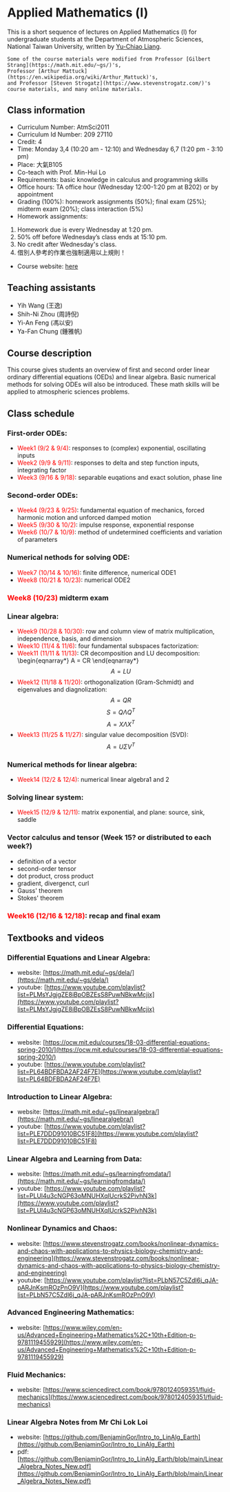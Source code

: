 # Applied Mathematics (Ⅰ)

This is a short sequence of lectures on Applied Mathematics (Ⅰ) for undergraduate students at the Department of Atmospheric Sciences, National Taiwan University, written by [Yu-Chiao Liang](https://littleyuchiao.wixsite.com/yuchiaol).

```{note}
Some of the course materials were modified from Professor [Gilbert Strang](https://math.mit.edu/~gs/)'s,
Professor [Arthur Mattuck](https://en.wikipedia.org/wiki/Arthur_Mattuck)'s,
and Professor [Steven Strogatz](https://www.stevenstrogatz.com/)'s course materials, and many online materials.
```

## Class information
- Curriculum Number: AtmSci2011
- Curriculum Id Number: 209 27110
- Credit: 4
- Time: Monday 3,4 (10:20 am - 12:10) and Wednesday 6,7 (1:20 pm - 3:10 pm) 
- Place: 大氣B105 
- Co-teach with Prof. Min-Hui Lo
- Requirements: basic knowledge in calculus and programming skills
- Office hours: TA office hour (Wednesday 12:00-1:20 pm at B202) or by appointment
- Grading (100%): homework assignments (50%); final exam (25%); midterm exam (20%); class interaction (5%)
- Homework assignments:
1. Homework due is every Wednesday at 1:20 pm.
2. 50% off before Wednesday’s class ends at 15:10 pm.
3. No credit after Wednesday's class.
4. 借別人參考的作業也強制適用以上規則！
- Course website: [here](https://yuchiaol.github.io/math1_2024/docs/index.html) 

## Teaching assistants
- Yih Wang (王逸)
- Shih-Ni Zhou (周詩倪)
- Yi-An Feng (馮以安)
- Ya-Fan Chung (鍾雅帆)

## Course description
This course gives students an overview of first and second order linear ordinary differential equations (OEDs) and linear algebra. Basic numerical methods for solving ODEs will also be introduced. These math skills will be applied to atmospheric sciences problems.

## Class schedule

### First-order ODEs:
- <span style="color:red">Week1 (9/2 & 9/4)</span>: responses to (complex) exponential, oscillating inputs
- <span style="color:red">Week2 (9/9 & 9/11)</span>: responses to delta and step function inputs, integrating factor
- <span style="color:red">Week3 (9/16 & 9/18)</span>: separable euqations and exact solution, phase line

### Second-order ODEs:
- <span style="color:red">Week4 (9/23 & 9/25)</span>: fundamental equation of mechanics, forced harmonic motion and unforced damped motion
- <span style="color:red">Week5 (9/30 & 10/2)</span>: impulse response, exponential response
- <span style="color:red">Week6 (10/7 & 10/9)</span>: method of undetermined coefficients and variation of parameters

### Numerical nethods for solving ODE:
- <span style="color:red">Week7 (10/14 & 10/16)</span>: finite difference, numerical ODE1
- <span style="color:red">Week8 (10/21 & 10/23)</span>: numerical ODE2

### <span style="color:red">Week8 (10/23)</span> midterm exam

### Linear algebra:
- <span style="color:red">Week9 (10/28 & 10/30)</span>: row and column view of matrix multiplication, independence, basis, and dimension
- <span style="color:red">Week10 (11/4 & 11/6)</span>: four fundamental subspaces
factorization:
- <span style="color:red">Week11 (11/11 & 11/13)</span>: CR decomposition and LU decomposition: 
\begin{eqnarray*}
A = CR
\end{eqnarray*}
$$A = LU$$
- <span style="color:red">Week12 (11/18 & 11/20)</span>: orthogonalization (Gram-Schmidt) and eigenvalues and diagnolization: 
$$A = QR$$
$$S = Q\Lambda Q^{T}$$
$$A = X\Lambda X^{T}$$
- <span style="color:red">Week13 (11/25 & 11/27)</span>: singular value decomposition (SVD): 
$$A = U\Sigma V^{T}$$

### Numerical methods for linear algebra:
- <span style="color:red">Week14 (12/2 & 12/4)</span>: numerical linear algebra1 and 2

### Solving linear system:
- <span style="color:red">Week15 (12/9 & 12/11)</span>: matrix exponential, and plane: source, sink, saddle

### Vector calculus and tensor (Week 15? or distributed to each week?)
- definition of a vector
- second-order tensor
- dot product, cross product
- gradient, divergenct, curl
- Gauss' theorem
- Stokes' theorem

### <span style="color:red">Week16 (12/16 & 12/18)</span>: recap and final exam

## Textbooks and videos
### Differential Equations and Linear Algebra:
- website: [https://math.mit.edu/~gs/dela/](https://math.mit.edu/~gs/dela/)
- youtube: [https://www.youtube.com/playlist?list=PLMsYJgjgZE8iBpOBZEsS8PuwNBkwMcjix](https://www.youtube.com/playlist?list=PLMsYJgjgZE8iBpOBZEsS8PuwNBkwMcjix)

### Differential Equations:
- website: [https://ocw.mit.edu/courses/18-03-differential-equations-spring-2010/](https://ocw.mit.edu/courses/18-03-differential-equations-spring-2010/)
- youtube: [https://www.youtube.com/playlist?list=PL64BDFBDA2AF24F7E](https://www.youtube.com/playlist?list=PL64BDFBDA2AF24F7E)

### Introduction to Linear Algebra:
- website: [https://math.mit.edu/~gs/linearalgebra/](https://math.mit.edu/~gs/linearalgebra/)
- youtube: [https://www.youtube.com/playlist?list=PLE7DDD91010BC51F8](https://www.youtube.com/playlist?list=PLE7DDD91010BC51F8)

### Linear Algebra and Learning from Data:
- website: [https://math.mit.edu/~gs/learningfromdata/](https://math.mit.edu/~gs/learningfromdata/)
- youtube: [https://www.youtube.com/playlist?list=PLUl4u3cNGP63oMNUHXqIUcrkS2PivhN3k](https://www.youtube.com/playlist?list=PLUl4u3cNGP63oMNUHXqIUcrkS2PivhN3k)

### Nonlinear Dynamics and Chaos:
- website: [https://www.stevenstrogatz.com/books/nonlinear-dynamics-and-chaos-with-applications-to-physics-biology-chemistry-and-engineering](https://www.stevenstrogatz.com/books/nonlinear-dynamics-and-chaos-with-applications-to-physics-biology-chemistry-and-engineering)
- youtube: [https://www.youtube.com/playlist?list=PLbN57C5Zdl6j_qJA-pARJnKsmROzPnO9V](https://www.youtube.com/playlist?list=PLbN57C5Zdl6j_qJA-pARJnKsmROzPnO9V)

### Advanced Engineering Mathematics:
- website: [https://www.wiley.com/en-us/Advanced+Engineering+Mathematics%2C+10th+Edition-p-9781119455929](https://www.wiley.com/en-us/Advanced+Engineering+Mathematics%2C+10th+Edition-p-9781119455929)

### Fluid Mechanics:
- website: [https://www.sciencedirect.com/book/9780124059351/fluid-mechanics](https://www.sciencedirect.com/book/9780124059351/fluid-mechanics)

### Linear Algebra Notes from Mr Chi Lok Loi
- website: [https://github.com/BenjaminGor/Intro_to_LinAlg_Earth](https://github.com/BenjaminGor/Intro_to_LinAlg_Earth)
- pdf: [https://github.com/BenjaminGor/Intro_to_LinAlg_Earth/blob/main/Linear_Algebra_Notes_New.pdf](https://github.com/BenjaminGor/Intro_to_LinAlg_Earth/blob/main/Linear_Algebra_Notes_New.pdf)


